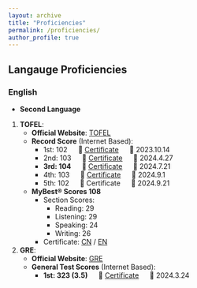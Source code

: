 ```yaml
---
layout: archive
title: "Proficiencies"
permalink: /proficiencies/
author_profile: true
---
```


## Langauge Proficiencies
### English 
- **Second Language**
1. **TOFEL**: 
   * **Official Website**: [TOFEL](https://www.ets.org/toefl)
   * **Record Score** (Internet Based): 
     * 1st:  102 &emsp; 📜 <a href="../files/certificates/proficiencies/TOEFL/TOEFL Grade Certification-2023 10 14.pdf">Certificate</a> &emsp; 📌 2023.10.14
     * 2nd: 103 &emsp; 📜 <a href="../files/certificates/proficiencies/TOEFL/TOEFL Grade Certification-2024 4 27.pdf">Certificate</a> &emsp; 📌 2024.4.27
     * **3rd: 104** &emsp; 📜 <a href="../files/certificates/proficiencies/TOEFL/TOEFL Grade Certification- 2024 7 21.pdf">Certificate</a> &emsp; 📌 2024.7.21
     * 4th: 103 &emsp; 📜 <a href="../files/certificates/proficiencies/TOEFL/TOEFL Grade Certification- 2024.9.1pdf.pdf">Certificate</a> &emsp; 📌 2024.9.1
     * 5th: 102 &emsp; 📜 Certificate &emsp; 📌 2024.9.21
    <!-- <img align="center" width="794" height="200" src="https://raw.githubusercontent.com/ErwinZhou/pics_home/main/proficiencies/language/TOEFL/Sections-7 21.png"/> -->
   * **MyBest® Scores 108**
     * Section Scores:
       * Reading: 29
       * Listening: 29
       * Speaking: 24
       * Writing: 26
     * Certificate: <a href="https://raw.githubusercontent.com/ErwinZhou/pics_home/main/proficiencies/language/TOEFL/MyBest® Scores-CN.png">CN</a> / <a href="https://raw.githubusercontent.com/ErwinZhou/pics_home/main/proficiencies/language/TOEFL/MyBest® Scores-EN.png">EN</a>
2. **GRE**:
   * **Official Website**: [GRE](https://www.ets.org/gre)
   * **General Test Scores** (Internet Based): 
     * **1st: 323 (3.5)** &emsp; 📜 <a href="../files/certificates/proficiencies/GRE/GRE Score Report-2024.3.24.pdf">Certificate</a> &emsp; 📌 2024.3.24 
    <!-- <img align="center" width="500" height="325" src="https://raw.githubusercontent.com/ErwinZhou/pics_home/main/proficiencies/language/GRE/Sections-3-24.png" /> -->